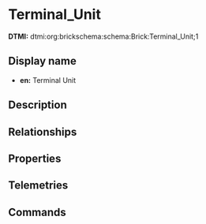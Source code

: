 # Terminal_Unit
**DTMI:** dtmi:org:brickschema:schema:Brick:Terminal_Unit;1
## Display name
- **en:** Terminal Unit
## Description
## Relationships
## Properties
## Telemetries
## Commands
